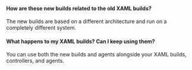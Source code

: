 #### How are these new builds related to the old XAML builds?

The new builds are based on a different architecture and run on a completely different system. 

#### What happens to my XAML builds? Can I keep using them?

You can use both the new builds and agents alongside your XAML builds, controllers, and agents.